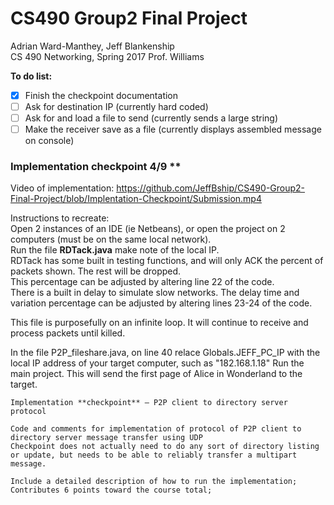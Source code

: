 # CS490 Group2 Final Project
Adrian Ward-Manthey, Jeff Blankenship     
CS 490 Networking, Spring 2017
Prof. Williams

**To do list:**
- [x] Finish the checkpoint documentation
- [ ] Ask for destination IP (currently hard coded)
- [ ] Ask for and load a file to send (currently sends a large string)
- [ ] Make the receiver save as a file (currently displays assembled message on console)

### Implementation checkpoint 4/9 **

Video of implementation:
https://github.com/JeffBship/CS490-Group2-Final-Project/blob/Implentation-Checkpoint/Submission.mp4

Instructions to recreate:  
Open 2 instances of an IDE (ie Netbeans), or open the project on 2 computers (must be on the same local network).  
Run the file **RDTack.java**  make note of the local IP.  
RDTack has some built in testing functions, and will only ACK the percent of packets shown.  The rest will be dropped.  
This percentage can be adjusted by altering line 22 of the code.  
There is a built in delay to simulate slow networks.  The delay time and variation percentage can be adjusted by altering lines 23-24 of the code. 

This file is purposefully on an infinite loop.  It will continue to receive and process packets until killed.

In the file P2P_fileshare.java, on line 40 relace Globals.JEFF_PC_IP with the local IP address of your target computer, such as "182.168.1.18"
Run the main project.  This will send the first page of Alice in Wonderland to the target.




```
Implementation **checkpoint** – P2P client to directory server protocol

Code and comments for implementation of protocol of P2P client to directory server message transfer using UDP
Checkpoint does not actually need to do any sort of directory listing or update, but needs to be able to reliably transfer a multipart message.

Include a detailed description of how to run the implementation;
Contributes 6 points toward the course total;
```
